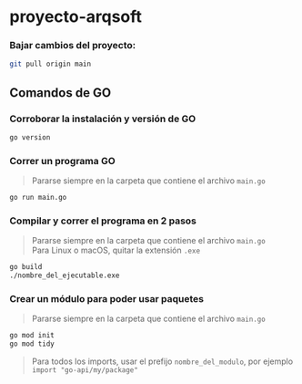 # proyecto-arqsoft

### Bajar cambios del proyecto:

```bash
git pull origin main
```


## Comandos de GO

### Corroborar la instalación y versión de GO

```bash
go version
```

### Correr un programa GO

> Pararse siempre en la carpeta que contiene el archivo `main.go`

```bash
go run main.go
```

### Compilar y correr el programa en 2 pasos

> Pararse siempre en la carpeta que contiene el archivo `main.go`<br/>Para Linux o macOS, quitar la extensión `.exe`

```bash
go build
./nombre_del_ejecutable.exe
```

### Crear un módulo para poder usar paquetes

> Pararse siempre en la carpeta que contiene el archivo `main.go`

```bash
go mod init
go mod tidy
```

> Para todos los imports, usar el prefijo `nombre_del_modulo`, por ejemplo `import "go-api/my/package"`